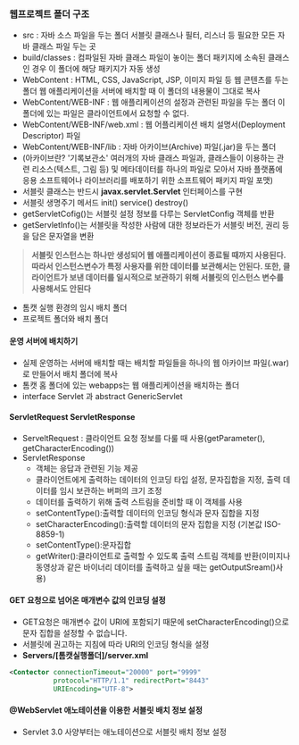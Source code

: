 ### 웹프로젝트 폴더 구조
* src : 자바 소스 파일을 두는 폴더 서블릿 클래스나 필터, 리스너 등 필요한 모든 자바 클래스 파일 두는 곳
* build/classes : 컴파일된 자바 클래스 파일이 놓이는 폴더 패키지에 소속된 클래스인 경우 이 폴더에 해당 패키지가 자동 생성
* WebContent : HTML, CSS, JavaScript, JSP, 이미지 파일 등 웹 콘텐츠를 두는 폴더 웹 애플리케이션을 서버에 배치할 때 이 폴더의 내용물이 그대로 복사
* WebContent/WEB-INF : 웹 애플리케이션의 설정과 관련된 파일을 두는 폴더 이 폴더에 있는 파일은 클라이언트에서 요청할 수 없다.
* WebContent/WEB-INF/web.xml : 웹 어플리케이션 배치 설명서(Deployment Descriptor) 파일
* WebContent/WEB-INF/lib : 자바 아카이브(Archive) 파일(.jar)을 두는 폴더 
* (아카이브란? '기록보관소' 여러개의 자바 클래스 파일과, 클래스들이 이용하는 관련 리소스(텍스트, 그림 등) 및 메타데이터를 하나의 파일로 모아서 자바 플랫폼에 응용 소프트웨어나 라이브러리를 배포하기 위한 소프트웨어 패키지 파일 포맷)
* 서블릿 클래스는 반드시 **javax.servlet.Servlet** 인터페이스를 구현
* 서블릿 생명주기 메서드 init() service() destroy()
* getServletCofig()는 서블릿 설정 정보를 다루는 ServletConfig 객체를 반환
* getServletInfo()는 서블릿을 작성한 사람에 대한 정보라든가 서블릿 버전, 권리 등을 담은 문자열을 변환
> **서블릿 인스턴스는 하나만 생성되어 웹 애플리케이션이 종료될 때까지 사용된다. 따라서 인스턴스변수가 특정 사용자를 위한 데이터를 보관해서는 안된다. 또한, 클라이언트가 보낸 데이터를 일시적으로 보관하기 위해 서블릿의 인스턴스 변수를 사용해서도 안된다**
* 톰캣 실행 환경의 임시 배치 폴더
* 프로젝트 폴더와 배치 폴더
#### 운영 서버에 배치하기
* 실제 운영하는 서버에 배치할 때는 배치할 파일들을 하나의 웹 아카이브 파일(.war)로 만들어서 배치 폴더에 복사
* 톰캣 홈 폴더에 있는 webapps는 웹 애플리케이션을 배치하는 폴더
* interface Servlet 과 abstract GenericServlet
#### ServletRequest ServletResponse
* ServeltRequest : 클라이언트 요청 정보를 다룰 때 사용(getParameter(), getCharacterEncoding())
* ServletResponse
    * 객체는 응답과 관련된 기능 제공
    * 클라이언트에게 출력하는 데이터의 인코딩 타입 설정, 문자집합을 지정, 출력 데이터를 임시 보관하는 버퍼의 크기 조정
    * 데이터를 출력하기 위해 출력 스트림을 준비할 때 이 객체를 사용
    * setContentType():출력할 데이터의 인코딩 형식과 문자 집합을 지정
    * setCharacterEncoding():출력할 데이터의 문자 집합을 지정 (기본값 ISO-8859-1)
    * setContentType():문자집합
    * getWriter():클라이언트로 출력할 수 있도록 출력 스트림 객체를 반환(이미지나 동영상과 같은 바이너리 데이터를 출력하고 싶을 때는 getOutputSream()사용)
#### **GET 요청으로 넘어온 매개변수 값의 인코딩 설정**
* GET요청은 매개변수 값이 URI에 포함되기 때문에 setCharacterEncoding()으로 문자 집합을 설정할 수 없습니다.
* 서블릿에 권고하는 지침에 따라 URI의 인코딩 형식을 설정
* **Servers/[톰캣실행폴더]/server.xml**
```xml
<Contector connectionTimeout="20000" port="9999"
           protocol="HTTP/1.1" redirectPort="8443"
           URIEncoding="UTF-8">
```
#### @WebServlet 애노테이션을 이용한 서블릿 배치 정보 설정
* Servlet 3.0 사양부터는 애노테이션으로 서블릿 배치 정보 설정
